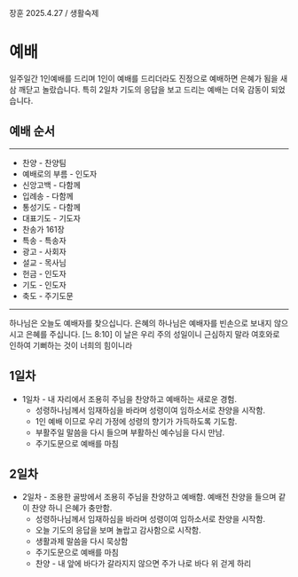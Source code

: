 장훈 2025.4.27 / 생활숙제

# 예배
일주일간 1인예배를 드리며 1인이 예배를 드리더라도 진정으로 예배하면 은혜가 됨을 새삼 깨닫고 놀랐습니다. 특히 2일차 기도의 응답을 보고 드리는 예배는 더욱 감동이 되었습니다. 

## 예배 순서
---
* 찬양 - 찬양팀
* 예배로의 부름 - 인도자
* 신앙고백 - 다함께
* 입례송 - 다함께
* 통성기도 - 다함께
* 대표기도 - 기도자
* 찬송가 161장
* 특송 - 특송자
* 광고 - 사회자
* 설교 - 목사님
* 헌금 - 인도자
* 기도 - 인도자
* 축도 - 주기도문

---
하나님은 오늘도 예배자를 찾으십니다. 은혜의 하나님은 예배자를 빈손으로 보내지 않으시고 은혜를 주십니다. 
[느 8:10] 이 날은 우리 주의 성일이니  근심하지 말라 여호와로 인하여 기뻐하는 것이  너희의 힘이니라 


## 1일차
* 1일차 - 내 자리에서 조용히 주님을 찬양하고 예배하는 새로운 경험. 
  * 성령하나님께서 임재하심을 바라며 성령이여 임하소서로 찬양을 시작함.
  * 1인 예배 이므로 우리 가정에 성령의 향기가 가득하도록 기도함.
  * 부활주일 말씀을 다시 들으며 부활하신 예수님을 다시 만남.
  * 주기도문으로 예배를 마침

## 2일차
* 2일차 - 조용한 골방에서 조용히 주님을 찬양하고 예배함. 예배전 찬양을 들으며 같이 찬양 하니 은혜가 충만함. 
  * 성령하나님께서 임재하심을 바라며 성령이여 임하소서로 찬양을 시작함.
  * 오늘 기도의 응답을 보며 놀랍고 감사함으로 시작함. 
  * 생활과제 말씀을 다시 묵상함
  * 주기도문으로 예배를 마침
  * 찬양 - 내 앞에 바다가 갈라지지 않으면 주가 나로 바다 위 걷게 하리 

